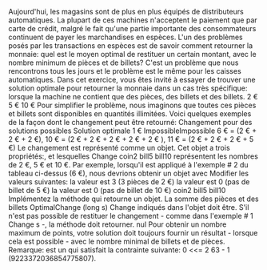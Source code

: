 Aujourd'hui, les magasins sont de plus en plus équipés de distributeurs automatiques. La plupart de ces machines n'acceptent le paiement que par carte de crédit, malgré le fait qu'une partie importante des consommateurs continuent de payer les marchandises en espèces.
L'un des problèmes posés par les transactions en espèces est de savoir comment retourner la monnaie: quel est le moyen optimal de restituer un certain montant, avec le nombre minimum de pièces et de billets? C'est un problème que nous rencontrons tous les jours et le problème est le même pour les caisses automatiques.
Dans cet exercice, vous êtes invité à essayer de trouver une solution optimale pour retourner la monnaie dans un cas très spécifique: lorsque la machine ne contient que des pièces, des billets et des billets. 2 € 5 € 10 €
Pour simplifier le problème, nous imaginons que toutes ces pièces et billets sont disponibles en quantités illimitées.
Voici quelques exemples de la façon dont le changement peut être retourné: Changement pour des solutions possibles Solution optimale 1 € ImpossibleImpossible 6 € = (2 € + 2 € + 2 €), 10 € = (2 € + 2 € + 2 € + 2 € + 2 € ), 11 € = (2 € + 2 € + 2 € + 5 €)
Le changement est représenté comme un objet. Cet objet a trois propriétés:, et lesquelles Change coin2 bill5 bill10 représentent les nombres de 2 €, 5 € et 10 €.
Par exemple, lorsqu'il est appliqué à l'exemple # 2 du tableau ci-dessus (6 €), nous devrions obtenir un objet avec Modifier les valeurs suivantes: la valeur est 3 (3 pièces de 2 €) la valeur est 0 (pas de billet de 5 €) la valeur est 0 (pas de billet de 10 €) coin2 bill5 bill10 Implémentez la méthode qui retourne un objet. La somme des pièces et des billets OptimalChange (long s) Change indiqués dans l'objet doit être. S'il n'est pas possible de restituer le changement - comme dans l'exemple # 1 Change s -, la méthode doit retourner. nul
Pour obtenir un nombre maximum de points, votre solution doit toujours fournir un résultat - lorsque cela est possible - avec le nombre minimal de billets et de pièces.
Remarque: est un qui satisfait la contrainte suivante: 0 <<= 2 63 - 1 (9223372036854775807).
